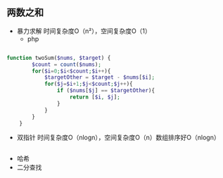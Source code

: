 ## 两数之和



- 暴力求解 时间复杂度O（n²），空间复杂度O（1）
  - php

```php

function twoSum($nums, $target) {
        $count = count($nums);
        for($i=0;$i<$count;$i++){
            $targetOther = $target - $nums[$i];
            for($j=$i+1;$j<$count;$j++){
                if ($nums[$j] == $targetOther){
                    return [$i, $j];
                }
            }
        }
    }
```





- 双指针 时间复杂度O（nlogn），空间复杂度O（n）数组排序好O（nlogn）

```php

```

- 哈希
- 二分查找
